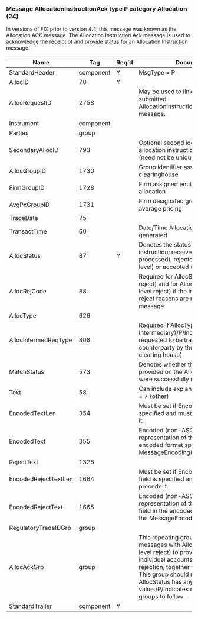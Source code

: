 ### Message AllocationInstructionAck type P category Allocation (24)

In versions of FIX prior to version 4.4, this message was known as the Allocation ACK message.
The Allocation Instruction Ack message is used to acknowledge the receipt of and provide status for an Allocation Instruction message.

| Name                 | Tag       | Req'd | Documentation                                                                                                                               |
|----------------------|-----------|----------|-------------------------------------------------------------------------------------------------------------------------------|
| StandardHeader       | component |   Y   | MsgType = P                                                                                                                               |
| AllocID              | 70        |   Y   |                                                                                                                                |
| AllocRequestID       | 2758      |       | May be used to link to a previously submitted AllocationInstructionAlertRequest(35=DU) message.                                                                                                                               |
| Instrument           | component |       |                                                                                                                                |
| Parties              | group     |       |                                                                                                                                |
| SecondaryAllocID     | 793       |       | Optional second identifier for the allocation instruction being acknowledged (need not be unique)                                                                                                                               |
| AllocGroupID         | 1730      |       | Group identifier assigned by the clearinghouse                                                                                                                               |
| FirmGroupID          | 1728      |       | Firm assigned entity identifier for the allocation                                                                                                                               |
| AvgPxGroupID         | 1731      |       | Firm designated group identifier for average pricing                                                                                                                               |
| TradeDate            | 75        |       |                                                                                                                                |
| TransactTime         | 60        |       | Date/Time Allocation Instruction Ack generated                                                                                                                               |
| AllocStatus          | 87        |   Y   | Denotes the status of the allocation instruction; received (but not yet processed), rejected (at block or account level) or accepted (and processed).                                                                                                                               |
| AllocRejCode         | 88        |       | Required for AllocStatus = 1 ( block level reject) and for AllocStatus 2 (account level reject) if the individual accounts and reject reasons are not provided in this message                                                                                                                               |
| AllocType            | 626       |       |                                                                                                                                |
| AllocIntermedReqType | 808       |       | Required if AllocType = 8 (Request to Intermediary)/P/Indicates status that is requested to be transmitted to counterparty by the intermediary (i.e. clearing house)                                                                                                                               |
| MatchStatus          | 573       |       | Denotes whether the financial details provided on the Allocation Instruction were successfully matched.                                                                                                                               |
| Text                 | 58        |       | Can include explanation for AllocRejCode = 7 (other)                                                                                                                               |
| EncodedTextLen       | 354       |       | Must be set if EncodedText(355) field is specified and must immediately precede it.                                                                                                                               |
| EncodedText          | 355       |       | Encoded (non-ASCII characters) representation of the Text(58) field in the encoded format specified via the MessageEncoding(347) field.                                                                                                                               |
| RejectText           | 1328      |       |                                                                                                                                |
| EncodedRejectTextLen | 1664      |       | Must be set if EncodedRejectText(1665) field is specified and must immediately precede it.                                                                                                                               |
| EncodedRejectText    | 1665      |       | Encoded (non-ASCII characters) representation of the RejectText(1328) field in the encoded format specified via the MessageEncoding(347) field.                                                                                                                               |
| RegulatoryTradeIDGrp | group     |       |                                                                                                                                |
| AllocAckGrp          | group     |       | This repeating group is optionally used for messages with AllocStatus = 2 (account level reject) to provide details of the individual accounts that caused the rejection, together with reject reasons. This group should not be populated when AllocStatus has any other value./P/Indicates number of allocation groups to follow. |
| StandardTrailer      | component |   Y   |                                                                                                                                |

